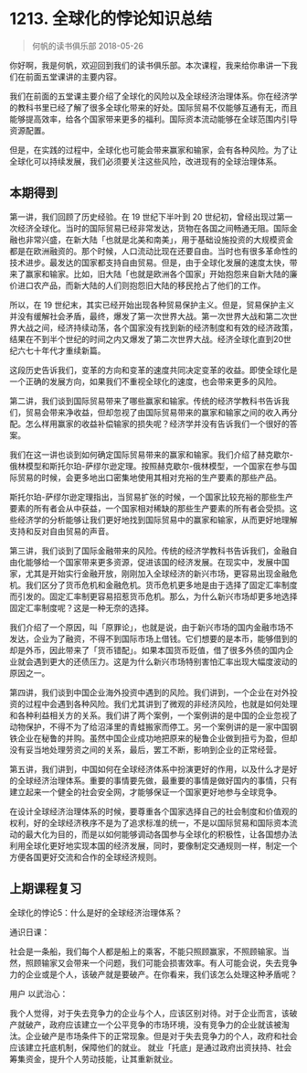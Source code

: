 # 1213. 全球化的悖论知识总结
> 何帆的读书俱乐部
2018-05-26

你好啊，我是何帆，欢迎回到我们的读书俱乐部。本次课程，我来给你串讲一下我们在前面五堂课讲的主要内容。

我们在前面的五堂课主要介绍了全球化的风险以及全球经济治理体系。你在经济学的教科书里已经了解了很多全球化带来的好处。国际贸易不仅能够互通有无，而且能够提高效率，给各个国家带来更多的福利。国际资本流动能够在全球范围内引导资源配置。

但是，在实践的过程中，全球化也可能会带来赢家和输家，会有各种风险。为了让全球化可以持续发展，我们必须要关注这些风险，改进现有的全球治理体系。

## 本期得到
第一讲，我们回顾了历史经验。在 19 世纪下半叶到 20 世纪初，曾经出现过第一次经济全球化。当时的国际贸易已经非常发达，货物在各国之间畅通无阻。国际金融也非常兴盛，在新大陆「也就是北美和南美」，用于基础设施投资的大规模资金都是在欧洲融资的。那个时候，人口流动比现在还要自由。当时也有很多革命性的技术进步。最发达的国家都支持自由贸易。但是，由于全球化发展的速度太快，带来了赢家和输家。比如，旧大陆「也就是欧洲各个国家」开始抱怨来自新大陆的廉价进口农产品，而新大陆的人们则抱怨旧大陆的移民抢占了他们的工作。

所以，在 19 世纪末，其实已经开始出现各种贸易保护主义。但是，贸易保护主义并没有缓解社会矛盾，最终，爆发了第一次世界大战。第一次世界大战和第二次世界大战之间，经济持续动荡，各个国家没有找到新的经济制度和有效的经济政策，结果在不到半个世纪的时间之内又爆发了第二次世界大战。经济全球化直到20世纪六七十年代才重续新篇。

这段历史告诉我们，变革的方向和变革的速度共同决定变革的收益。即使全球化是一个正确的发展方向，如果我们不重视全球化的速度，也会带来更多的风险。

第二讲，我们谈到国际贸易带来了哪些赢家和输家。传统的经济学教科书告诉我们，贸易会带来净收益，但却忽视了由国际贸易带来的赢家和输家之间的收入再分配。怎么样用赢家的收益补偿输家的损失呢？经济学并没有告诉我们一个很好的答案。

我们在这一讲也谈到如何确定国际贸易带来的赢家和输家。我们介绍了赫克歇尔-俄林模型和斯托尔珀-萨缪尔逊定理。按照赫克歇尔-俄林模型，一个国家在参与国际贸易的时候，会更多地出口密集地使用其相对充裕的生产要素的那些产品。

斯托尔珀-萨缪尔逊定理指出，当贸易扩张的时候，一个国家比较充裕的那些生产要素的所有者会从中获益，一个国家相对稀缺的那些生产要素的所有者会受损。这些经济学的分析能够让我们更好地找到国际贸易中的赢家和输家，从而更好地理解支持和反对自由贸易的声音。

第三讲，我们谈到了国际金融带来的风险。传统的经济学教科书告诉我们，金融自由化能够给一个国家带来更多资源，促进该国的经济发展。在现实中，发展中国家，尤其是开始实行金融开放，刚刚加入全球经济的新兴市场，更容易出现金融危机。我们区分了货币危机和金融危机。货币危机更多地是由于选择了固定汇率制度而引发的。固定汇率制更容易招惹货币危机。那么，为什么新兴市场却更多地选择固定汇率制度呢？这是一种无奈的选择。

我们介绍了一个原因，叫「原罪论」，也就是说，由于新兴市场的国内金融市场不发达，企业为了融资，不得不到国际市场上借钱。它们想要的是本币，能够借到的却是外币，因此带来了「货币错配」。如果本国货币贬值，借了很多外债的国内企业就会遇到更大的还债压力。这是为什么新兴市场特别害怕汇率出现大幅度波动的原因之一。

第四讲，我们谈到中国企业海外投资中遇到的风险。我们讲到，一个企业在对外投资的过程中会遇到各种风险。我们尤其讲到了微观的非经济风险，也就是如何处理和各种利益相关方的关系。我们讲了两个案例，一个案例讲的是中国的企业忽视了动物保护，不得不为了给沼泽里的青蛙搬家而停工。另一个案例讲的是一家中国钢铁企业在秘鲁的并购。虽然中国企业成功地把原来的秘鲁企业做到扭亏为盈，但却没有妥当地处理劳资之间的关系，最后，罢工不断，影响到企业的正常经营。

第五讲，我们讲到，中国如何在全球经济体系中扮演更好的作用，以及什么才是好的全球经济治理体系。重要的事情要先做，最重要的事情是做好国内的事情，只有建立起来一个健全的社会安全网，才能够保证一个国家更好地参与全球竞争。

在设计全球经济治理体系的时候，要尊重各个国家选择自己的社会制度和价值观的权利，好的全球经济秩序不是为了追求标准的统一，不是以国际贸易和国际资本流动的最大化为目的，而是以如何能够调动各国参与全球化的积极性，让各国想办法利用全球化更好地实现本国的经济发展，同时，要像制定交通规则一样，制定一个方便各国更好交流和合作的全球经济规则。

## 上期课程复习
全球化的悖论5：什么是好的全球经济治理体系？

通识日课：

社会是一条船，我们每个人都是船上的乘客，不能只照顾赢家，不照顾输家。当然，照顾输家又会带来一个问题，我们可能会损害效率。有人可能会说，失去竞争力的企业或是个人，该破产就是要破产。在你看来，我们该怎么处理这种矛盾呢？

用户 以武治心：

我个人觉得，对于失去竞争力的企业与个人，应该区别对待。对于企业而言，该破产就破产，政府应该建立一个公平竞争的市场环境，没有竞争力的企业就该被淘汰。企业破产是市场条件下的正常现象。但是对于失去竞争力的个人，政府和社会应该建立托底机制，保障他们的就业。 就业「托底」是通过政府出资扶持、社会筹集资金，提升个人劳动技能，让其重新就业。




